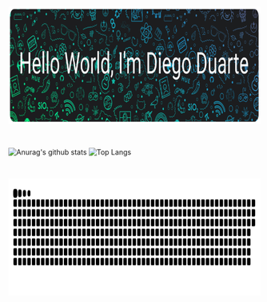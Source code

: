 <br>
<p align="center">
  <img width="850" height="235" src="assets/header.png">
</p>
<br>

![Anurag's github stats](https://github-readme-stats.vercel.app/api?username=odiegoduarte&count_private=true&show_icons=true&hide=issues)  ![Top Langs](https://github-readme-stats.vercel.app/api/top-langs/?username=odiegoduarte&layout=compact)

<br>
<p align="center">
  <img width="850" height="235" src="assets/github-user-contribution.svg">
</p>
<br>

<!--
**odiegoduarte/odiegoduarte** is a ✨ _special_ ✨ repository because its `README.md` (this file) appears on your GitHub profile.

Here are some ideas to get you started:

- 🔭 I’m currently working on ...
- 🌱 I’m currently learning ...
- 👯 I’m looking to collaborate on ...
- 🤔 I’m looking for help with ...
- 💬 Ask me about ...
- 📫 How to reach me: ...
- 😄 Pronouns: ...
- ⚡ Fun fact: ...


<p align="center">
  <img width="850" height="470" src="assets/home.gif">
</p>
<br>

-->
